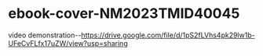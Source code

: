 # ebook-cover-NM2023TMID40045
video demonstration--https://drive.google.com/file/d/1pS2fLVhs4pk29lw1b-UFeCvFLfx17uZW/view?usp=sharing
